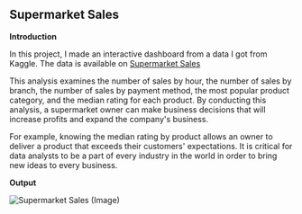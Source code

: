 ## Supermarket Sales ##

**Introduction**

In this project, I made an interactive dashboard from a data I got from Kaggle. The data is available on [Supermarket Sales](https://www.kaggle.com/datasets/aungpyaeap/supermarket-sales)

This analysis examines the number of sales by hour, the number of sales by branch, the number of sales by payment method, the most popular product category, and the median rating for each product. By conducting this analysis, a supermarket owner can make business decisions that will increase profits and expand the company's business.

For example, knowing the median rating by product allows an owner to deliver a product that exceeds their customers' expectations. It is critical for data analysts to be a part of every industry in the world in order to bring new ideas to every business.

**Output**

![Supermarket Sales (Image)](https://user-images.githubusercontent.com/93969104/197475294-e4b95add-776c-45db-899f-c0fffcce2d5c.jpg)
